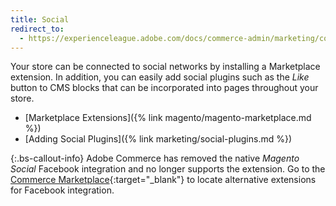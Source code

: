 ```yaml
---
title: Social
redirect_to:
  - https://experienceleague.adobe.com/docs/commerce-admin/marketing/communications/social-rss.html
---
```


Your store can be connected to social networks by installing a Marketplace extension. In addition, you can easily add social plugins such as the _Like_ button to CMS blocks that can be incorporated into pages throughout your store.

- [Marketplace Extensions]({% link magento/magento-marketplace.md %})
- [Adding Social Plugins]({% link marketing/social-plugins.md %})

{:.bs-callout-info}
Adobe Commerce has removed the native _Magento Social_ Facebook integration and no longer supports the extension. Go to the [Commerce Marketplace][1]{:target="_blank"} to locate alternative extensions for Facebook integration.

[1]: https://marketplace.magento.com/catalogsearch/result/?q=Facebook